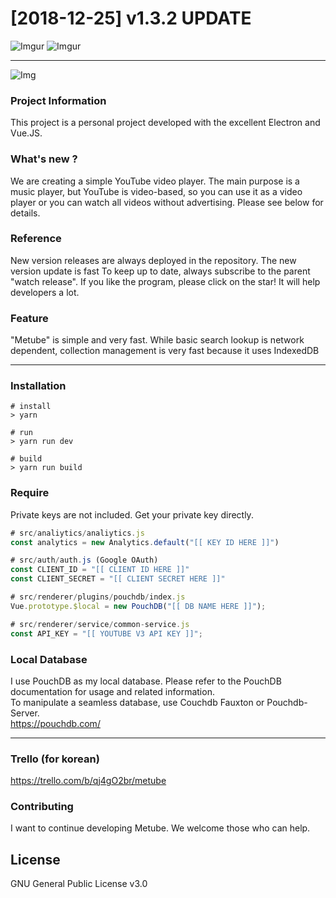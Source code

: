 # [2018-12-25] v1.3.2 UPDATE

![Imgur](https://i.imgur.com/nSqfCJr.png)
![Imgur](https://i.imgur.com/7WT3pmy.png)

***

![Img](https://cdn-images-1.medium.com/max/500/1*4JNvT8VJrbLKzwmfvkFFAQ.png)

### Project Information
This project is a personal project developed with the excellent Electron and Vue.JS.

### What's new ?
We are creating a simple  YouTube video player. The main purpose is a music player, but YouTube is video-based, so you can use it as a video player or you can watch all videos without advertising. Please see below for details.

### Reference
New version releases are always deployed in the repository. The new version update is fast
To keep up to date, always subscribe to the parent "watch release".
If you like the program, please click on the star! It will help developers a lot.

### Feature
"Metube" is simple and very fast. While basic search lookup is network dependent, collection management is very fast because it uses IndexedDB

***

### Installation
```
# install
> yarn

# run
> yarn run dev

# build
> yarn run build
```

### Require
Private keys are not included. Get your private key directly.
```js
# src/analiytics/analiytics.js
const analytics = new Analytics.default("[[ KEY ID HERE ]]")

# src/auth/auth.js (Google OAuth)
const CLIENT_ID = "[[ CLIENT ID HERE ]]"
const CLIENT_SECRET = "[[ CLIENT SECRET HERE ]]"

# src/renderer/plugins/pouchdb/index.js
Vue.prototype.$local = new PouchDB("[[ DB NAME HERE ]]");

# src/renderer/service/common-service.js
const API_KEY = "[[ YOUTUBE V3 API KEY ]]";
```

### Local Database
I use PouchDB as my local database. Please refer to the PouchDB documentation for usage and related information. <br/>
To manipulate a seamless database, use Couchdb Fauxton or Pouchdb-Server. <br/>
<https://pouchdb.com/>

***

### Trello (for korean)
<https://trello.com/b/qj4gO2br/metube>

### Contributing
I want to continue developing Metube. We welcome those who can help. <br/>

## License
GNU General Public License v3.0

